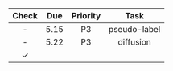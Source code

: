 |  Check   |      Due       |   Priority  |                    Task                   |
| :------: | :------------: | :---------: | :---------------------------------------: |
|    -     |      5.15      |      P3     |                pseudo-label               |
|    -     |      5.22      |      P3     |                 diffusion                 |
| &check;  |                |             |                                           |
